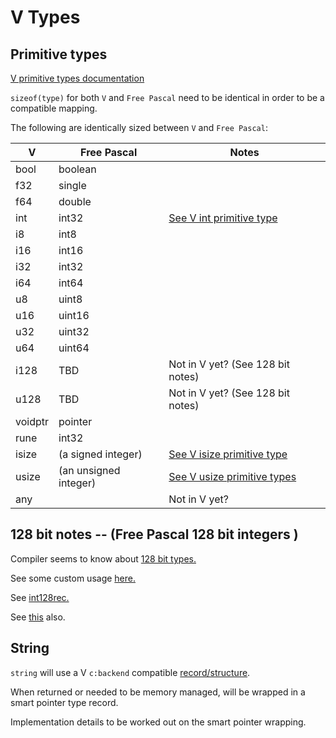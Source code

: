<!---
  CudaText: lexer_file=Markdown; tab_size=2; tab_spaces=Yes; newline=LF;
  --->

# V Types

## Primitive types

[V primitive types documentation](https://github.com/vlang/v/blob/master/doc/docs.md#primitive-types)

`sizeof(type)` for both `V` and `Free Pascal` need to be identical in order to be a compatible mapping.

The following are identically sized between `V` and `Free Pascal`:

| V       | Free Pascal | Notes   |
|---------|-------------|---------|
| bool    | boolean     |         |
| f32     | single      |         |
| f64     | double      |         |
| int     | int32       | [See V int primitive type](https://github.com/vlang/v/blob/master/doc/docs.md#primitive-types) |
| i8      | int8        |         |
| i16     | int16       |         |
| i32     | int32       |         |
| i64     | int64       |         |
| u8      | uint8       |         |
| u16     | uint16      |         |
| u32     | uint32      |         |
| u64     | uint64      |         |
| i128    | TBD         | Not in V yet? (See 128 bit notes) |
| u128    | TBD         | Not in V yet? (See 128 bit notes) |
| voidptr | pointer     |         |
| rune    | int32       |         |
| isize   | (a signed integer)    | [See V isize primitive type](https://github.com/vlang/v/blob/master/doc/docs.md#primitive-types) |
| usize   | (an unsigned integer) | [See V usize primitive types](https://github.com/vlang/v/blob/master/doc/docs.md#primitive-types) |
| any     |             | Not in V yet? |

## 128 bit notes -- (Free Pascal 128 bit integers )

Compiler seems to know about [128 bit types.](https://gitlab.com/freepascal.org/fpc/source/-/blob/3a34fc7be3402cb52a436935f31c3c4ccb5a2d86/compiler/psystem.pas#L288)

See some custom usage [here.](https://gitlab.com/freepascal.org/fpc/source/-/blob/3a34fc7be3402cb52a436935f31c3c4ccb5a2d86/packages/hash/src/crc.pas#L71)

See [int128rec.](https://www.freepascal.org/docs-html/rtl/sysutils/int128rec.html)

See [this](https://forum.lazarus.freepascal.org/index.php?topic=45749.0) also.

## String

`string` will use a V `c:backend` compatible [record/structure](https://github.com/vlang/v/blob/fc8e3d09717eaac3f2854640f91edfe55ede923f/vlib/builtin/string.v#L44).

When returned or needed to be memory managed, will be wrapped in a smart pointer type record.

Implementation details to be worked out on the smart pointer wrapping.

